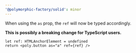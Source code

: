 ```yaml
---
'@polymorphic-factory/solid': minor
---
```


When using the `as` prop, the `ref` will now be typed accordingly.

**This is possibly a breaking change for TypeScript users.**

```tsx
let ref: HTMLAnchorElement = undefined
return <poly.button as="a" ref={ref} />
```
